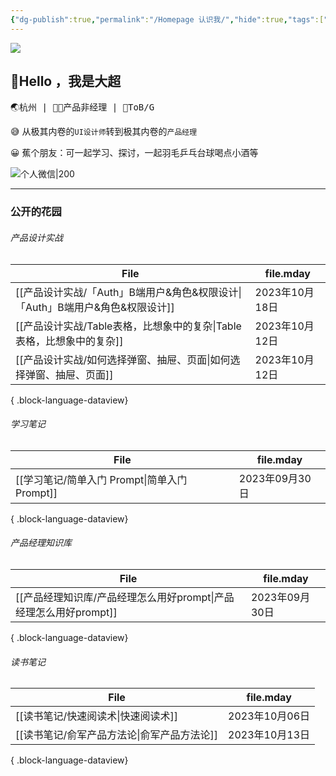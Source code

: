 ```yaml
---
{"dg-publish":true,"permalink":"/Homepage 认识我/","hide":true,"tags":["gardenEntry"],"noteIcon":"","created":"2023-08-20T15:43:41.343+08:00"}
---
```


![](https://s2.loli.net/2023/08/26/sOjVklCpUMTu17v.png)
## 👋Hello ，我是大超

<kbd>🌏杭州   |  👨‍💻产品非经理  | 🤵ToB/G</kbd>


😅 从极其内卷的`UI设计师`转到极其内卷的`产品经理`

😀 蕉个朋友：可一起学习、探讨，一起羽毛乒乓台球喝点小酒等

![个人微信|200](https://s2.loli.net/2023/08/23/L6nKkcS5ImzMXOE.png)

---

### 公开的花园

###### 产品设计实战
| File                                                 | file.mday    |
| ---------------------------------------------------- | ------------ |
| [[产品设计实战/「Auth」B端用户&角色&权限设计\|「Auth」B端用户&角色&权限设计]] | 2023年10月18日  |
| [[产品设计实战/Table表格，比想象中的复杂\|Table表格，比想象中的复杂]]       | 2023年10月12日  |
| [[产品设计实战/如何选择弹窗、抽屉、页面\|如何选择弹窗、抽屉、页面]]             | 2023年10月12日  |

{ .block-language-dataview}

###### 学习笔记
| File                                 | file.mday    |
| ------------------------------------ | ------------ |
| [[学习笔记/简单入门 Prompt\|简单入门 Prompt]] | 2023年09月30日  |

{ .block-language-dataview}

###### 产品经理知识库
| File                                          | file.mday    |
| --------------------------------------------- | ------------ |
| [[产品经理知识库/产品经理怎么用好prompt\|产品经理怎么用好prompt]] | 2023年09月30日  |

{ .block-language-dataview}

###### 读书笔记
| File                         | file.mday    |
| ---------------------------- | ------------ |
| [[读书笔记/快速阅读术\|快速阅读术]]     | 2023年10月06日  |
| [[读书笔记/俞军产品方法论\|俞军产品方法论]] | 2023年10月13日  |

{ .block-language-dataview}